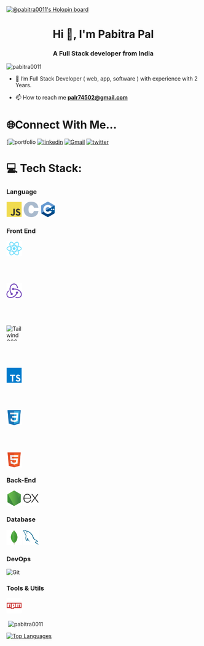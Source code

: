 

[![@pabitra0011's Holopin board](https://holopin.me/pabitra0011)](https://holopin.io/@pabitra0011)

<h1 align="center">Hi 👋, I'm Pabitra Pal</h1>
<h3 align="center">A Full Stack developer from India</h3>


<p align="left"> <img src="https://komarev.com/ghpvc/?username=pabitra0011&label=Profile%20views&color=0e75b6&style=flat" alt="pabitra0011" /> </p>

- 🌱 I’m Full Stack Developer ( web, app, software ) with experience with 2 Years.


- 📫 How to reach me **palr74502@gmail.com**


# 🌐Connect With Me...
[![portfolio](https://palpabitra.vercel.app/)
[![linkedin](https://img.shields.io/badge/linkedin-0A66C2?style=for-the-badge&logo=linkedin&logoColor=white)](https://www.linkedin.com/in/pabitra-pal-505035179/)
[![Gmail](https://img.shields.io/badge/Gmail-D14836?style=for-the-badge&logo=gmail&logoColor=white)](https://palr74502@gmail.com)
[![twitter](https://img.shields.io/badge/twitter-1DA1F2?style=for-the-badge&logo=twitter&logoColor=white)](https://twitter.com/Pabitra28948425)


# 💻 Tech Stack:

<h3> Language</h3>

<p>
     <img src="https://raw.githubusercontent.com/devicons/devicon/master/icons/javascript/javascript-original.svg" alt="JavaScript" width="40" height="40" /> 
   <img src="https://raw.githubusercontent.com/devicons/devicon/master/icons/c/c-original.svg" alt="C" width="40" height="40" /> 
    <img src="https://raw.githubusercontent.com/devicons/devicon/master/icons/cplusplus/cplusplus-original.svg" alt="C++" width="40" height="40" /> 
</p>

<h3>Front End</h3>

<p style="display: flex; flex-direction: column; gap: 70px; ">
   <img src="https://raw.githubusercontent.com/devicons/devicon/master/icons/react/react-original.svg" alt="React" width="40" height="40" /> 
 <img src="https://raw.githubusercontent.com/devicons/devicon/master/icons/redux/redux-original.svg" alt="Redux" width="40" height="40" /> 
 <img src="https://cdn.jsdelivr.net/gh/devicons/devicon/icons/tailwindcss/tailwindcss-original.svg" alt="Tailwind CSS" width="40" height="40" /> 
   <img src="https://raw.githubusercontent.com/devicons/devicon/master/icons/typescript/typescript-original.svg" alt="TypeScript" width="40" height="40" /> 
  <img src="https://raw.githubusercontent.com/devicons/devicon/master/icons/css3/css3-original.svg" alt="CSS" width="40" height="40" /> 
  <img src="https://raw.githubusercontent.com/devicons/devicon/master/icons/html5/html5-original.svg" alt="HTML5" width="40" height="40" />
</p>


<h3>Back-End</h3>

<p>
   <img src="https://raw.githubusercontent.com/devicons/devicon/master/icons/nodejs/nodejs-original.svg" alt="Node.js" width="40" height="40" />
 <img src="https://raw.githubusercontent.com/devicons/devicon/master/icons/express/express-original.svg" alt="Express.js" width="40" height="40" style="background-color: white;" /> 

</p>

<h3>Database</h3>

 <p>
   <img src="https://raw.githubusercontent.com/devicons/devicon/master/icons/mongodb/mongodb-original.svg" alt="MongoDB" width="40" height="40" /> 
<img src="https://raw.githubusercontent.com/devicons/devicon/master/icons/mysql/mysql-original.svg" alt="MySQL" width="40" height="40" /> 

 </p>

<h3>DevOps</h3>

<p>
   <img src="https://www.vectorlogo.zone/logos/git-scm/git-scm-icon.svg" alt="Git" width="40" height="40" /> 
</p>
 

<h3>Tools & Utils</h3>

<p>
   <img src="https://raw.githubusercontent.com/devicons/devicon/master/icons/npm/npm-original-wordmark.svg" alt="npm" width="40" height="40" />
</p>




<p>&nbsp;<img align="center" src="https://github-readme-stats.vercel.app/api?username=pabitra0011&show_icons=true&locale=en" alt="pabitra0011" /></p>


<a href="https://github.com/pabitra0011" align="left"><img src="https://github-readme-stats.vercel.app/api/top-langs/?username=pabitra0011&langs_count=10&title_color=a855f7&text_color=ffffff&icon_color=a855f7&bg_color=1c1917&hide_border=true&locale=en&custom_title=Top%20%Languages" alt="Top Languages" /></a>
